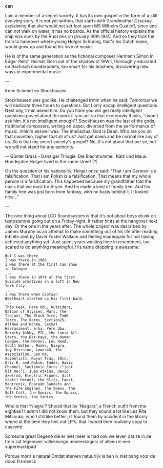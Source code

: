 **can**

I am a member of a secret society. It has its own gospel in the form of a still evolving story, it is not yet written, 
that starts with Grandmother Czuckay exclaiming that she would not set foot upon MS Wilhelm Gustloff, since one can not walk on water, 
it has no boards. As the official history explains the ship was sunk by the Russians on january 30th 1945. And so they took the train to hannover
where young Holger Schüring, that's his Dutch name, would grow up and found his love of music.

He is of the same generation as the fictional composer Hermann Simon in Edgar Reitz' Heimat. Born out of the shadow of WWII, thoroughly educated on
Bachisch counterpoints, too smart for his teachers, discovering new ways in experimental music

--

Irmin Schmidt en Stockhausen 

Stockhausen was godlike. He challenged Irmin when he said: Tomorrow we will dedicate three hours to questions. But I only accep intelligent questions. 
Next day, Irmin asked him: Do you think you will get really intelligent questions posed about the work if you act so that everybody thinks,
'I won't ask him, it's not intelligent enough'?
Stockhausen was the last of the gods, traditional composers, writing on paper, divorced from the performance of music.
Irmin's answer was: The intellectual God is Dead. Who are you on that mountain, higher that all of us? Just get down and be normal like any of us. 
So is that my secret society's gospel? No, it's not about that per sé, but we will not stand for any authority.

--
Günter Grass - Danziger Trilogie: Die Blechtrommel. Katz und Maus. Hundejahre
Holger lived in the same street (?)

On the question of his nationality, Holger once said: "That I am German is a falsification. That I am Polish is  a falsification. That means that
my whole person is a falsification. This happened because my grandfather told the nazis that we must be Aryan. And he made a kind of family tree. And his family tree was just born from fantasy, with no basis behind it. It looked nice..."

--

The nice thing about LCD Soundsystem is that it's not about boys drunk on testosterone going out on a Friday night. It rather hints at the hangover
next day. Or the one in the years after. The whole project was described by James Murphy as an attempt to make something out of his life after reading Infinite Jest by David Foster Wallace and feeling inadequate for not having achieved anything yet. Just spent years wasting time in resentment, 
too scared to do anything meaningful. His name dropping is awesome:
```
But I was there
I was there in 1968.
I was there at the first Can show
in Cologne.
...
I was there in 1974 at the first
Suicide practices in a loft in New
York City.
...
I was there when Captain
Beefheart started up his first band.
...
This Heat, Pere Ubu, Outsiders,
Nation of Ulysses, Mars, The
Trojans, The Black Dice, Todd
Terry, The Germs, Section25,
Althea and Donna, Sexual
Harrassment, a-ha, Pere Ubu,
Dorothy Ashby, PIL, the fania All-
Stars, the Bar-Kays, the Human
League, the Normal, Lou Reed,
Scott Walker, Monks, Niagra,
Joy Division, Lower48, the
Association, Sun Ra,
Scientists, Royal Trux, 10cc,
Eric B. and Rakim, Index, Basic
Channel, Soulsonic Force ("just
hit me!"), Juan Atkins, David
Axelrod, Electric Prunes, Gil!
Scott! Heron!, the Slits, Faust,
Mantronix, Pharaoh Sanders and
the Fire Engines, the Swans, the
Soft Cell, the Sonics, the Sonics,
the Sonics, the Sonics.
```
Who is that 'Niagra'? Should that be 'Niagara', a French outfit from the eighties? I admit I did not know them, but they sound a lot like Les 
Rita Mitsouko, who I still like better ;) I found them by accident in the library where at the time they lent out LP's, that I would then routinely copy to cassette. 

 Someone great
 Degene die er niet meer is had ook we leven dat ze in de trein zat tegenover willekeurige medereizigers of alleen in een supermarktpad 
 
Porque morir e natural
Omdat sterven natuurlijk is ben ik niet bang voor de dood
Flamenco 
